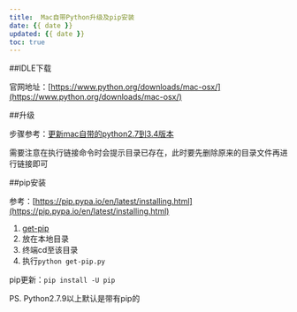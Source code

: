 ```yaml
---
title:  Mac自带Python升级及pip安装
date: {{ date }}
updated: {{ date }}
toc: true
---
```



##IDLE下载

官网地址：[https://www.python.org/downloads/mac-osx/](https://www.python.org/downloads/mac-osx/)

<!-- more -->

##升级

步骤参考：[更新mac自带的python2.7到3.4版本](http://jingyan.baidu.com/article/27fa7326e4809646f8271fc7.html)

需要注意在执行链接命令时会提示目录已存在，此时要先删除原来的目录文件再进行链接即可

##pip安装

参考：[https://pip.pypa.io/en/latest/installing.html](https://pip.pypa.io/en/latest/installing.html)

1. [get-pip](https://bootstrap.pypa.io/get-pip.py)
2. 放在本地目录
3. 终端cd至该目录
4. 执行`python get-pip.py`

pip更新：`pip install -U pip`


PS. Python2.7.9以上默认是带有pip的

